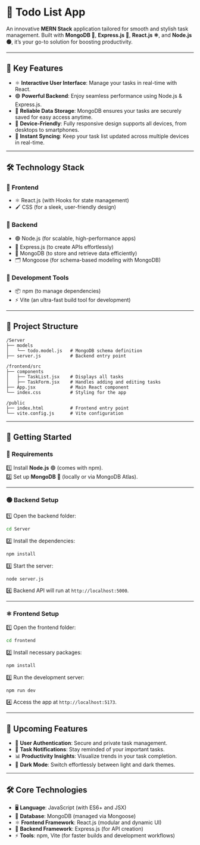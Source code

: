 # 📝 **Todo List App**  

An innovative **MERN Stack** application tailored for smooth and stylish task management. Built with **MongoDB 🌱**, **Express.js 🚀**, **React.js ⚛️**, and **Node.js 🟢**, it’s your go-to solution for boosting productivity.  

---

## 🌟 **Key Features**

- ⚛️ **Interactive User Interface**: Manage your tasks in real-time with React.  
- 🟢 **Powerful Backend**: Enjoy seamless performance using Node.js & Express.js.  
- 🌱 **Reliable Data Storage**: MongoDB ensures your tasks are securely saved for easy access anytime.  
- 📱 **Device-Friendly**: Fully responsive design supports all devices, from desktops to smartphones.  
- 🔄 **Instant Syncing**: Keep your task list updated across multiple devices in real-time.  

---

## 🛠️ **Technology Stack**  

### 🎨 **Frontend**  
- ⚛️ React.js (with Hooks for state management)  
- 🖌️ CSS (for a sleek, user-friendly design)  

### 🚀 **Backend**  
- 🟢 Node.js (for scalable, high-performance apps)  
- 🌟 Express.js (to create APIs effortlessly)  
- 🌱 MongoDB (to store and retrieve data efficiently)  
- 🗂️ Mongoose (for schema-based modeling with MongoDB)  

### 🔧 **Development Tools**  
- 📦 npm (to manage dependencies)  
- ⚡ Vite (an ultra-fast build tool for development)  

---

## 📁 **Project Structure**

```plaintext
/Server  
├── models  
│   └── todo.model.js   # MongoDB schema definition  
├── server.js           # Backend entry point  

/frontend/src  
├── components  
│   ├── TaskList.jsx    # Displays all tasks  
│   ├── TaskForm.jsx    # Handles adding and editing tasks  
├── App.jsx             # Main React component  
└── index.css           # Styling for the app  

/public  
├── index.html          # Frontend entry point  
└── vite.config.js      # Vite configuration  
```  

---

## 🚀 **Getting Started**

### 🧰 **Requirements**

1️⃣ Install **Node.js** 🟢 (comes with npm).  
2️⃣ Set up **MongoDB** 🌱 (locally or via MongoDB Atlas).  

---

### 🟢 **Backend Setup**  

1️⃣ Open the backend folder:  
```bash  
cd Server  
```  

2️⃣ Install the dependencies:  
```bash  
npm install  
```  

3️⃣ Start the server:  
```bash  
node server.js  
```  

4️⃣ Backend API will run at `http://localhost:5000`.  

---

### ⚛️ **Frontend Setup**  

1️⃣ Open the frontend folder:  
```bash  
cd frontend  
```  

2️⃣ Install necessary packages:  
```bash  
npm install  
```  

3️⃣ Run the development server:  
```bash  
npm run dev  
```  

4️⃣ Access the app at `http://localhost:5173`.  

---

## 🌈 **Upcoming Features**  

- 🔐 **User Authentication**: Secure and private task management.  
- 🔔 **Task Notifications**: Stay reminded of your important tasks.  
- 📊 **Productivity Insights**: Visualize trends in your task completion.  
- 🌙 **Dark Mode**: Switch effortlessly between light and dark themes.  

---

## 🛠️ **Core Technologies**

- 🖥️ **Language**: JavaScript (with ES6+ and JSX)  
- 🌱 **Database**: MongoDB (managed via Mongoose)  
- ⚛️ **Frontend Framework**: React.js (modular and dynamic UI)  
- 🚀 **Backend Framework**: Express.js (for API creation)  
- ⚡ **Tools**: npm, Vite (for faster builds and development workflows)  
